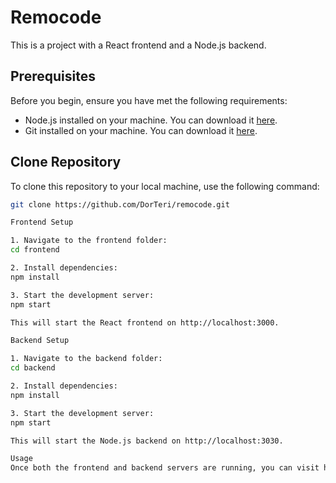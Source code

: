 # Remocode

This is a project with a React frontend and a Node.js backend.

## Prerequisites

Before you begin, ensure you have met the following requirements:
- Node.js installed on your machine. You can download it [here](https://nodejs.org/).
- Git installed on your machine. You can download it [here](https://git-scm.com/).

## Clone Repository

To clone this repository to your local machine, use the following command:

```bash
git clone https://github.com/DorTeri/remocode.git

Frontend Setup

1. Navigate to the frontend folder:
cd frontend

2. Install dependencies:
npm install

3. Start the development server:
npm start

This will start the React frontend on http://localhost:3000.

Backend Setup

1. Navigate to the backend folder:
cd backend

2. Install dependencies:
npm install

3. Start the development server:
npm start

This will start the Node.js backend on http://localhost:3030.

Usage
Once both the frontend and backend servers are running, you can visit http://localhost:3000 in your web browser to access the application.
